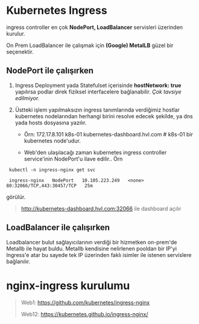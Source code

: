 # Kubernetes Ingress
 
ingress controller en çok __NodePort, LoadBalancer__ servisleri üzerinden kurulur.

On Prem LoadBalancer ile çalışmak için **(Google) MetalLB** güzel bir seçenektir.

## NodePort ile çalışırken

1. Ingress Deployment yada Statefulset içerisinde __hostNetwork: true__ yapılırsa podlar direk fiziksel interfacelere bağlanabilir. *Çok tavsiye edilmiyor.*
2. Üstteki işlem yapılmaksızın ingress tanımlarında verdiğimiz hostlar kubernetes nodelarından herhangi birini resolve edecek şekilde, ya dns yada hosts dosyasına yazılır.

   * Örn: 172.17.8.101	k8s-01 kubernetes-dashboard.hvl.com # k8s-01 bir kubernetes node'udur.

   * Web'den ulaşılacağı zaman kubernetes ingress controller service'inin NodePort'u ilave edilir..
  Örn 

```
 kubectl -n ingress-nginx get svc 

 ingress-nginx   NodePort   10.105.223.249   <none>        80:32066/TCP,443:30457/TCP   25m
```
görülür.

> http://kubernetes-dashboard.hvl.com:32066 ile dashboard açılır


## LoadBalancer ile çalışırken

Loadbalancer bulut sağlayıcılarının verdiği bir hizmetken on-prem'de Metallb ile hayat buldu. Metallb kendisine nelirlenen pooldan bir IP'yi Ingress'e atar bu sayede tek IP üzerinden faklı isimler ile istenen servislere bağlanılır.

# nginx-ingress kurulumu

>Web1: https://github.com/kubernetes/ingress-nginx
>
>Web12: https://kubernetes.github.io/ingress-nginx/

